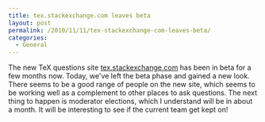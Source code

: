 ```yaml
---
title: tex.stackexchange.com leaves beta
layout: post
permalink: /2010/11/11/tex-stackexchange-com-leaves-beta/
categories:
  - General
---
```

The new TeX questions site [tex.stackexchange.com](https://tex.stackexchange.com/) has been in beta for a few months now. Today, we've left the beta phase and gained a new look. There seems to be a good range of people on the new site, which seems to be working well as a complement to other places to ask questions. The next thing to happen is moderator elections, which I understand will be in about a month. It will be interesting to see if the current team get kept on!
